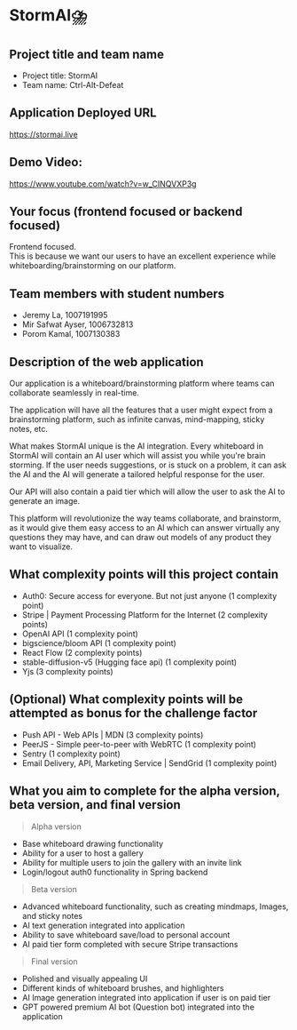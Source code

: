 # StormAI⛈️

## Project title and team name

- Project title: StormAI
- Team name: Ctrl-Alt-Defeat

## Application Deployed URL
https://stormai.live

## Demo Video:
https://www.youtube.com/watch?v=w_CINQVXP3g

## Your focus (frontend focused or backend focused)

Frontend focused.<br />
This is because we want our users to have an excellent experience while whiteboarding/brainstorming on our platform.

## Team members with student numbers

- Jeremy La, 1007191995
- Mir Safwat Ayser, 1006732813
- Porom Kamal, 1007130383

## Description of the web application

Our application is a whiteboard/brainstorming platform where teams can collaborate seamlessly in real-time.

The application will have all the features that a user might expect from a brainstorming platform, such as infinite canvas, mind-mapping, sticky notes, etc.

What makes StormAI unique is the AI integration. Every whiteboard in StormAI will contain an AI user which will assist you while you're brain storming. If the user needs suggestions, or is stuck on a problem, it can ask the AI and the AI will generate a tailored helpful response for the user.

Our API will also contain a paid tier which will allow the user to ask the AI to generate an image.

This platform will revolutionize the way teams collaborate, and brainstorm, as it would give them easy access to an AI which can answer virtually any questions they may have, and can draw out models of any product they want to visualize.

## What complexity points will this project contain

- Auth0: Secure access for everyone. But not just anyone (1 complexity point)<br/>
- Stripe | Payment Processing Platform for the Internet (2 complexity points)
- OpenAI API (1 complexity point)
- bigscience/bloom API (1 complexity point)
- React Flow  (2 complexity points)
- stable-diffusion-v5 (Hugging face api) (1 complexity point)
- Yjs (3 complexity points)

## (Optional) What complexity points will be attempted as bonus for the challenge factor

- Push API - Web APIs | MDN (3 complexity points)
- PeerJS - Simple peer-to-peer with WebRTC (1 complexity point)
- Sentry (1 complexity point)
- Email Delivery, API, Marketing Service | SendGrid (1 complexity point)

## What you aim to complete for the alpha version, beta version, and final version

> Alpha version
- Base whiteboard drawing functionality
- Ability for a user to host a gallery
- Ability for multiple users to join the gallery with an invite link
- Login/logout auth0 functionality in Spring backend

> Beta version

- Advanced whiteboard functionality, such as creating mindmaps, Images, and sticky notes
- AI text generation integrated into application
- Ability to save whiteboard save/load to personal account
- AI paid tier form completed with secure Stripe transactions

> Final version

- Polished and visually appealing UI
- Different kinds of whiteboard brushes, and highlighters
- AI Image generation integrated into application if user is on paid tier
- GPT powered premium AI bot (Question bot) integrated into the application
